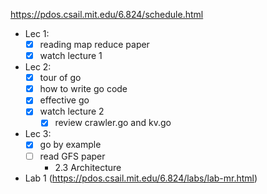 https://pdos.csail.mit.edu/6.824/schedule.html

- Lec 1:
	- [x] reading map reduce paper
	- [x] watch lecture 1
- Lec 2:
	- [x] tour of go
	- [x] how to write go code
	- [x] effective go
	- [x] watch lecture 2
		- [x] review crawler.go and kv.go
- Lec 3:
	- [x] go by example
	- [ ] read GFS paper
		- 2.3 Architecture 

- Lab 1 (https://pdos.csail.mit.edu/6.824/labs/lab-mr.html)

